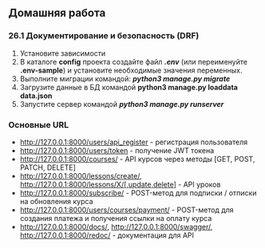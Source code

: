 ## Домашняя работа
### 26.1 Документирование и безопасность (DRF)

1. Установите зависимости
2. В каталоге __config__ проекта создайте файл ___.env___ (или переименуйте __.env-sample__) и установите необходимые значения переменных.
3. Выполните миграции командой: ___python3 manage.py migrate___
4. Загрузите данные в БД командой __python3 manage.py loaddata data.json__
5. Запустите сервер командой ___python3 manage.py runserver___

### Основные URL
- http://127.0.0.1:8000/users/api_register - регистрация пользователя
- http://127.0.0.1:8000/users/token - получение JWT токена
- http://127.0.0.1:8000/courses/ - API курсов через методы [GET, POST, PATCH, DELETE]
- http://127.0.0.1:8000/lessons/create/, http://127.0.0.1:8000/lessons/X/[,update,delete] - API уроков
- http://127.0.0.1:8000/subscribe/ - POST-метод для подписки / отписки на обновления курса
- http://127.0.0.1:8000/users/courses/payment/ - POST-метод для создания платежа и получения ссылки на оплату курса
- http://127.0.0.1:8000/docs/, http://127.0.0.1:8000/swagger/, http://127.0.0.1:8000/redoc/ - документация для API
